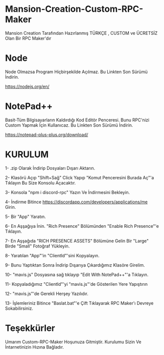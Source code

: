# Mansion-Creation-Custom-RPC-Maker
Mansion Creation Tarafından Hazırlanmış TÜRKÇE , CUSTOM ve ÜCRETSİZ Olan Bir RPC Maker'dır

# Node
Node Olmazsa Program Hiçbirşekilde Açılmaz. Bu Linkten Son Sürümü İndirin.

https://nodejs.org/en/

# NotePad++
Basit-Tüm Bilgisayarların Kaldırdığı Kod Editör Penceresi. Bunu RPC'nizi Custom Yapmak İçin Kullanıcaz. 
Bu Linkten Son Sürümü İndirin.

https://notepad-plus-plus.org/download/


# KURULUM
1- .zip Olarak İndirip Dosyaları Dışarı Aktarın.

2- Klasörü Açıp "Shift+Sağ" Click Yapıp "Komut Penceresini Burada Aç"'a Tıklayın Bu Size Konsolu Açacaktır.

3- Konsola "npm i discord-rpc" Yazın Ve İndirmesini Bekleyin.

4- İndirme Bitince https://discordapp.com/developers/applications/me Girin.

5- Bir "App" Yaratın.

6- En Aşşağıya İnin. "Rich Presence" Bölümünden "Enable Rich Presence"'e Tıklayın.

7- En Aşşağıda "RICH PRESENCE ASSETS" Bölümüne Gelin Bir "Large" Birde "Small" Fotoğraf Yükleyin.

8- Yaratılan "App"'in "ClientId"'sini Kopyalayın.

9- Bunu Yaptıktan Sonra İndirip Dışarıya Çıkardığımız Klasöre Girelim. 

10- "mavis.js" Dosyasına sağ tıklayıp "Edit With NotePad++"'a Tıklayın.

11- Kopyaladığımız "ClientId"'yi "mavis.js"'de Gösterilen Yere Yapıştırın

12- "mavis.js"'de Gerekli Herşey Yazılıdır. 

13- İşlemleriniz Bitince "Baslat.bat"'e Çift Tıklayarak RPC Maker'ı Devreye Sokabilirsiniz.

# Teşekkürler

Umarım Custom-RPC-Maker Hoşunuza Gitmiştir. Kurulumu Sizin Ve İntarnetinizin Hızına Bağladır.
